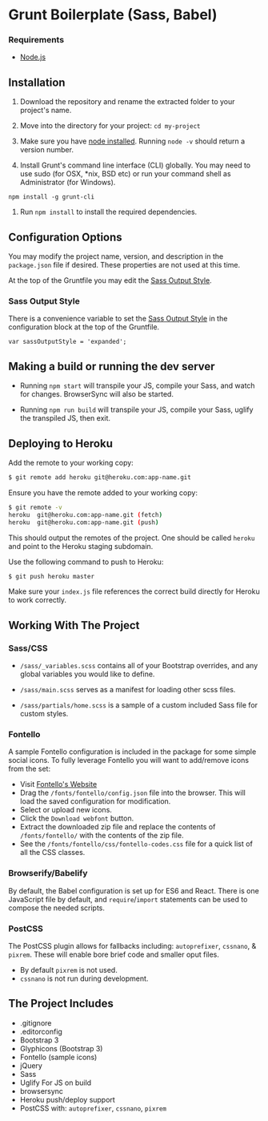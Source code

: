 # Grunt Boilerplate (Sass, Babel)

### Requirements
* [Node.js](http://nodejs.org/)

## Installation
1. Download the repository and rename the extracted folder to your project's name.

1. Move into the directory for your project: `cd my-project`

1. Make sure you have [node installed](http://nodejs.org/). Running `node -v` should return a version number.

1. Install Grunt's command line interface (CLI) globally. You may need to use sudo (for OSX, *nix, BSD etc) or run your command shell as Administrator (for Windows).
  ```
  npm install -g grunt-cli
  ```

1. Run `npm install` to install the required dependencies.

## Configuration Options
You may modify the project name, version, and description in the `package.json` file if desired. These properties are not used at this time.

At the top of the Gruntfile you may edit the [Sass Output Style](http://sass-lang.com/documentation/file.SASS_REFERENCE.html#output_style).

### Sass Output Style
There is a convenience variable to set the [Sass Output Style](http://sass-lang.com/documentation/file.SASS_REFERENCE.html#output_style) in the configuration block at the top of the Gruntfile.
```
var sassOutputStyle = 'expanded';
```

## Making a build or running the dev server

* Running `npm start` will transpile your JS, compile your Sass, and watch for changes. BrowserSync will also be started.

* Running `npm run build` will transpile your JS, compile your Sass, uglify the transpiled JS, then exit.

## Deploying to Heroku

Add the remote to your working copy:
```bash
$ git remote add heroku git@heroku.com:app-name.git
```

Ensure you have the remote added to your working copy:
```bash
$ git remote -v
heroku  git@heroku.com:app-name.git (fetch)
heroku  git@heroku.com:app-name.git (push)

```

This should output the remotes of the project. One should be called `heroku` and point to the Heroku staging subdomain.

Use the following command to push to Heroku:
```bash
$ git push heroku master

```

Make sure your `index.js` file references the correct build directly for Heroku to work correctly.

## Working With The Project

### Sass/CSS
* `/sass/_variables.scss` contains all of your Bootstrap overrides, and any global variables you would like to define.

* `/sass/main.scss` serves as a manifest for loading other scss files.

* `/sass/partials/home.scss` is a sample of a custom included Sass file for custom styles.

### Fontello
A sample Fontello configuration is included in the package for some simple social icons. To fully leverage Fontello you will want to add/remove icons from the set:
* Visit [Fontello's Website](http://fontello.com/)
* Drag the `/fonts/fontello/config.json` file into the browser. This will load the saved configuration for modification.
* Select or upload new icons.
* Click the `Download webfont` button.
* Extract the downloaded zip file and replace the contents of `/fonts/fontello/` with the contents of the zip file.
* See the `/fonts/fontello/css/fontello-codes.css` file for a quick list of all the CSS classes.

### Browserify/Babelify
By default, the Babel configuration is set up for ES6 and React. There is one JavaScript file by default, and `require`/`import` statements can be used to compose the needed scripts.

### PostCSS
The PostCSS plugin allows for fallbacks including: `autoprefixer`, `cssnano`, & `pixrem`. These will enable bore brief code and smaller oput files.

  * By default `pixrem` is not used.
  * `cssnano` is not run during development.

## The Project Includes

* .gitignore
* .editorconfig
* Bootstrap 3
* Glyphicons (Bootstrap 3)
* Fontello (sample icons)
* jQuery
* Sass
* Uglify For JS on build
* browsersync
* Heroku push/deploy support
* PostCSS with: `autoprefixer`, `cssnano`, `pixrem`
